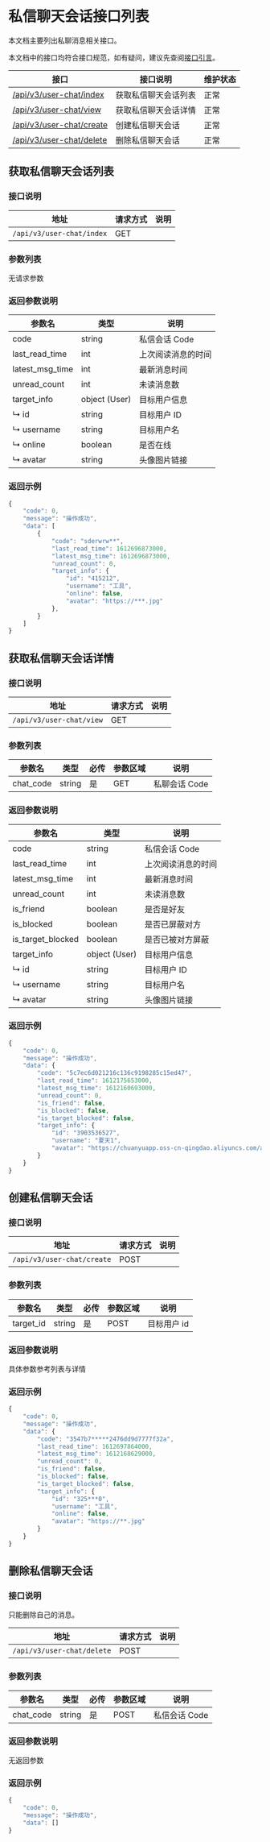 # 私信聊天会话接口列表
本文档主要列出私聊消息相关接口。

本文档中的接口均符合接口规范，如有疑问，建议先查阅[接口引言](https://developer.kaiheila.cn/doc/reference)。


|接口|接口说明|维护状态|
|--|--|--|
|[/api/v3/user-chat/index](#获取私信聊天会话列表)|获取私信聊天会话列表|正常|
|[/api/v3/user-chat/view](#获取私信聊天会话详情)|获取私信聊天会话详情|正常|
|[/api/v3/user-chat/create](#创建私信聊天会话)|创建私信聊天会话|正常|
|[/api/v3/user-chat/delete](#删除私信聊天会话)|删除私信聊天会话|正常|

## 获取私信聊天会话列表

### 接口说明

|地址|请求方式|说明|
|--|--|--|
|`/api/v3/user-chat/index`|GET| |

### 参数列表

无请求参数

### 返回参数说明

| 参数名   | 类型         | 说明                                                         |
| -------- | ------------ | ------------------------------------------------------------ |
| code | string | 私信会话 Code                        |
| last_read_time | int | 上次阅读消息的时间 |
| latest_msg_time | int | 最新消息时间 |
| unread_count | int | 未读消息数 |
| target_info | object (User) | 目标用户信息 |
| ↳ id | string        | 目标用户 ID |
| ↳ username | string        | 目标用户名 |
| ↳ online | boolean  | 是否在线 |
| ↳ avatar | string        | 头像图片链接 |


### 返回示例

```javascript
{
    "code": 0,
    "message": "操作成功",
    "data": [
        {
            "code": "sderwrw**",
            "last_read_time": 1612696873000,
            "latest_msg_time": 1612696873000,
            "unread_count": 0,
            "target_info": {
                "id": "415212",
                "username": "工具",
                "online": false,
                "avatar": "https://***.jpg"
            },
        }
    ]
}
```

## 获取私信聊天会话详情

### 接口说明

| 地址                     | 请求方式 | 说明 |
| ------------------------ | -------- | ---- |
| `/api/v3/user-chat/view` | GET      |      |

### 参数列表

| 参数名     | 类型 | 必传 | 参数区域 | 说明                                              |
| ---------- | ---- | ---- | -------  | ------------------------------------------------- |
| chat_code | string  | 是    | GET | 私聊会话 Code                          |

### 返回参数说明

| 参数名       | 类型          | 说明          |
| ------------ | ------------- | ------------- |
| code         | string        | 私信会话 Code |
| last_read_time | int | 上次阅读消息的时间 |
| latest_msg_time | int | 最新消息时间 |
| unread_count | int           | 未读消息数    |
| is_friend | boolean   | 是否是好友                                     |
| is_blocked | boolean |是否已屏蔽对方 |
| is_target_blocked | boolean    | 是否已被对方屏蔽                                  |
| target_info | object (User) | 目标用户信息 |
| ↳ id | string        | 目标用户 ID |
| ↳ username | string        | 目标用户名 |
| ↳ avatar | string        | 头像图片链接 |

### 返回示例

```javascript
{
    "code": 0,
    "message": "操作成功",
    "data": {
        "code": "5c7ec6d021216c136c9198285c15ed47",
        "last_read_time": 1612175653000,
        "latest_msg_time": 1612160693000,
        "unread_count": 0,
        "is_friend": false,
        "is_blocked": false,
        "is_target_blocked": false,
        "target_info": {
            "id": "3903536527",
            "username": "夏天1",
            "avatar": "https://chuanyuapp.oss-cn-qingdao.aliyuncs.com/assets/avatar_10.jpg/icon",
        }
    }
}
```

## 创建私信聊天会话

### 接口说明

|地址|请求方式|说明|
|--|--|--|
|`/api/v3/user-chat/create`|POST| |

### 参数列表

| 参数名     | 类型 | 必传 | 参数区域 | 说明                                              |
| ---------- | ---- | ---- | -------  | ------------------------------------------------- |
| target_id | string  | 是    | POST | 目标用户 id                                  |

### 返回参数说明

具体参数参考列表与详情

### 返回示例

```javascript
{
    "code": 0,
    "message": "操作成功",
    "data": {
        "code": "3547b7*****2476dd9d7777f32a",
        "last_read_time": 1612697864000,
        "latest_msg_time": 1612168629000,
        "unread_count": 0,
        "is_friend": false,
        "is_blocked": false,
        "is_target_blocked": false,
        "target_info": {
            "id": "325***0",
            "username": "工具",
            "online": false,
            "avatar": "https://**.jpg"
        }
    }
}
```

## 删除私信聊天会话

### 接口说明

只能删除自己的消息。

| 地址                       | 请求方式 | 说明 |
| -------------------------- | -------- | ---- |
| `/api/v3/user-chat/delete` | POST     |      |

### 参数列表

| 参数名    | 类型   | 必传 | 参数区域 | 说明          |
| --------- | ------ | ---- | -------- | ------------- |
| chat_code | string | 是   | POST     | 私信会话 Code |

### 返回参数说明

无返回参数

### 返回示例

```javascript
{
    "code": 0,
    "message": "操作成功",
    "data": []
}
```
